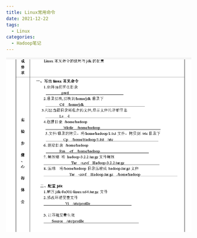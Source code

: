 ```yaml
---
title: Linux常用命令
date: 2021-12-22
tags:
  - Linux
categories:
  - Hadoop笔记
---
```


![Linux常用命令](./imgs/test.png)
